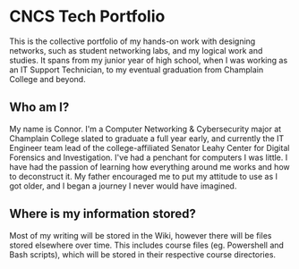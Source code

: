 # CNCS Tech Portfolio

This is the collective portfolio of my hands-on work with designing networks, such as student networking labs, and my logical work and studies. It spans from my junior year of high school, when I was working as an IT Support Technician, to my eventual graduation from Champlain College and beyond.

## Who am I?

My name is Connor. I'm a Computer Networking & Cybersecurity major at Champlain College slated to graduate a full year early, and currently the IT Engineer team lead of the college-affiliated Senator Leahy Center for Digital Forensics and Investigation. I've had a penchant for computers I was little. I have had the passion of learning how everything around me works and how to deconstruct it. My father encouraged me to put my attitude to use as I got older, and I began a journey I never would have imagined.

## Where is my information stored?

Most of my writing will be stored in the Wiki, however there will be files stored elsewhere over time. This includes course files (eg. Powershell and Bash scripts), which will be stored in their respective course directories.
